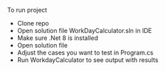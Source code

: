 To run project

- Clone repo 
- Open solution file WorkDayCalculator.sln in IDE 
- Make sure .Net 8 is installed 
- Open solution file 
- Adjust the cases you want to test in Program.cs 
- Run WorkdayCalculator to see output with results